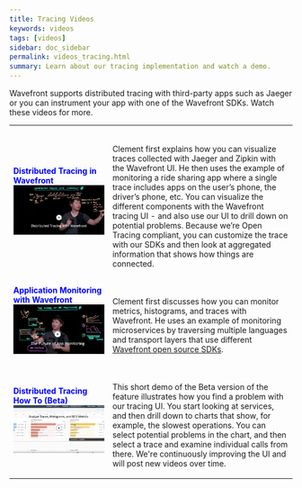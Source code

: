 ```yaml
---
title: Tracing Videos
keywords: videos
tags: [videos]
sidebar: doc_sidebar
permalink: videos_tracing.html
summary: Learn about our tracing implementation and watch a demo.
---
```

Wavefront supports distributed tracing with third-party apps such as Jaeger or you can instrument your app with one of the Wavefront SDKs. Watch these videos for more.


<table style="width: 100%;">
<tbody>
<tr>
<td><strong><font color="blue">Distributed Tracing in Wavefront</font></strong><br>
<a href="https://youtu.be/Z7mf_oZfcSE" target="_blank"><img src="/images/v_tracing.png"  alt="Distributed tracing in Wavefront"/></a></td>
<td><br>
<p>Clement first explains how you can visualize traces collected with Jaeger and Zipkin with the Wavefront UI. He then uses the example of monitoring a ride sharing app where a single trace includes apps on the user’s phone, the driver’s phone, etc. You can visualize the different components with the Wavefront tracing UI - and also use our UI to drill down on potential problems. Because we’re Open Tracing compliant, you can customize the trace with our SDKs and then look at aggregated information that shows how things are connected.  </p>
</td>
</tr>
<tr>
<td width="35%"><strong><font color="blue">Application Monitoring with Wavefront</font></strong><br><a href="https://youtu.be/56Ql2OQ2NLQ" target="_blank"><img src="/images/v_app_monitoring.png"  alt="Application monitoring with Wavefront"/></a></td>
<td width="65%"><br><p>Clement first discusses how you can monitor metrics, histograms, and traces with Wavefront. He uses an example of monitoring microservices by traversing multiple languages and transport layers that use different <a href="https://github.com/wavefrontHQ"> Wavefront open source SDKs</a>.
</p> </td>
</tr>
<tr>
<td><strong><font color="blue">Distributed Tracing How To (Beta)</font></strong><br>
<a href="https://youtu.be/OI75w0dFs-U" target="_blank"><img src="/images/v_tracing_howto.png" alt="Distributed tracing how-to"/></a></td>
<td><br>
<p>This short demo of the Beta version of the feature illustrates how you find a problem with our tracing UI. You start looking at services, and then drill down to charts that show, for example, the slowest operations. You can select potential problems in the chart, and then select a trace and examine individual calls from there. We're continuously improving the UI and will post new videos over time.  </p>
</td>
</tr>
</tbody>
</table>
